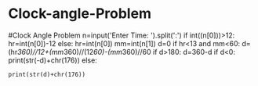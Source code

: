 # Clock-angle-Problem





#Clock Angle Problem
n=input('Enter Time: ').split(':')
if int((n[0]))>12:
    hr=int(n[0])-12
else:
    hr=int(n[0])
mm=int(n[1])
d=0
if hr<13 and mm<60:
    d=(hr*360)//12+(mm*360)//(12*60)-(mm*360)//60
if d>180:
    d=360-d
if d<0:
    print(str(-d)+chr(176))
else:

    print(str(d)+chr(176))
